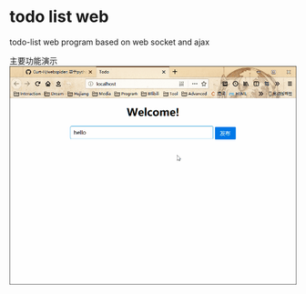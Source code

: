 # todo list web
todo-list web program based on web socket and ajax

主要功能演示
![功能演示图片](func.gif "功能展示图片")
